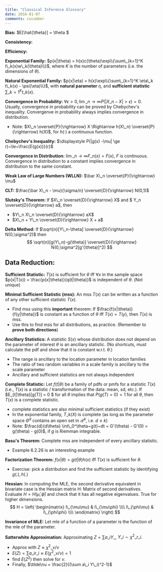 ```yaml
---
title: "Classical Inference Glossary"
date: 2016-01-07
comments: cucumber
---
```


**Bias:** $E[\hat{\theta}] = \theta $

**Consistency:**

**Efficiency:**

**Exponential Family:** $p(x|\theta) = h(x)c(\theta)\exp\\{\sum\_{k=1}^K t\_k(x)w\_k(\theta)\\}$, where $K$ is the number of parameters (i.e. the dimensions of $\theta$).

**Natural Exponential Family:** 
$p(x|\eta) = h(x)\exp\\{\sum\_{k=1}^K \eta\_k t\_k(x) - \psi(\eta)\\}$, with **natural parameter** $\eta$, and **sufficient statistic** $\sum\_{k=1}^K t\_k(x)$.

**Convergence in Probability:** $\forall \epsilon \gt 0, \lim\_{n\rightarrow\infty} P(|X\_n-X|>\epsilon) = 0$. Usually, convergence in probability can be proved by Chebychev's inequality. Convergenve in probability always implies convergence in distribution.

- Note: $X\_n \overset{P}{\rightarrow} X \Rightarrow h(X\_n) \overset{P}{\rightarrow} h(X)$, for $h(\cdot)$ a continuous function.

**Chebychev's Inequality:** $\displaystyle P(|g(x) -\mu| \ge r)~\le~\frac{E(g(x))}{r}$

**Convergence in Distribution:** $\lim\_{n\rightarrow\infty} F\_n(x) = F(x)$, $F$ is continuous. Convergence in distribution to a constant implies convergence in distribution to the same constant.

**Weak Law of Large Numbers (WLLN):** $\bar X\_n \overset{P}{\rightarrow} \mu$

**CLT:** $\frac{\bar X\_n - \mu}{\sigma/n} \overset{D}{\rightarrow} N(0,1)$ 

**Slutsky's Theorem:** If $X\_n \overset{D}{\rightarrow} X$ and $ Y\_n \overset{D}{\rightarrow} a$, then

- $Y\_n X\_n \overset{D}{\rightarrow} aX$
- $X\_n + Y\_n \overset{D}{\rightarrow} X + a$

**Delta Method:** If $\sqrt{n}[Y\_n-\theta] \overset{D}{\rightarrow} N(0,\sigma^2)$ then
$$
  \sqrt{n}[g(Y\_n)-g(\theta)] \overset{D}{\rightarrow} N(0,\sigma^2[g'(\theta)]^2)
$$

## Data Reduction:

**Sufficient Statistic:** $T(x)$ is sufficient for $\theta$ iff $\forall x$ in the sample space $p(x|T(x)) = \frac{p(x|\theta)}{q(t|\theta)}$ is independent of $\theta$. (Not unique)

**Minimal Sufficient Statistic (mss):**  An mss $T(x)$ can be written as a function of any other sufficient statistic $T(x)$.

- Find mss using this **important** theorem: If $\frac{f(x|\theta)}{f(y|\theta)}$ is constant as a function of $\theta$ iff $T(x) = T(y)$, then $T(x)$ is mss.
- Use this to find mss for all distributions, as practice. (Remember to **prove both directions**)


**Ancillary Statistics:** A statistic $S(x)$ whose  distribution does not depend on the parameter of interest $\theta$ is an ancillary statistic. (No shortcuts, must calculate the pdf and show that it is constant w.r.t. $\theta$.)

  - The range is ancillary to the location parameter in location families
  - The ratio of two random variables in a scale family is ancillary to the scale parameter
  - Ancillary and sufficient statistics are not always independent 


**Complete Statistic:** Let $f(t|\theta)$ be a family of pdfs or pmfs for a statistic $T(x)$ (i.e., $T(x)$ is a statistic / transformation of the data: mean, sd, etc.). If $E\_{t|\theta}[g(T)] = 0 $ for all $\theta$ implies that $P(g(T)=0) = 1$ for all $\theta$, then $T(x)$ is a complete statistic.

  - complete statistics are also minimal sufficient statistics (if they exist)
  - In the exponential family, $T\_k(X)$ is complete (as long as the parameter space $\Theta^d$ contains an open set in $\mathcal{R}^k$, i.e. $d \le k$)
  - Note: $\frac{d}{d\theta} \int\_0^\theta~g(t)~dt = G'(\theta) - G'(0) = g(\theta) - g(0)$, if $g$ is Riemman integrable.

**Basu's Theorem:** Complete mss are independent of every ancillary statistic. 

  - Example 6.2.26 is an interesting example

**Factorization Theorem:** $f(x|\theta) = g(t|\theta) h(x)$ iff $T(x)$ is sufficient for $\theta$.

- Exercise: pick a distribution and find the sufficient statistic by identifying $g(.),h(.)$

**Hessian:** In computing the MLE, the second derivative equivalent in bivariate case is the Hessian matrix H: Matrix of second derivatives. Evaluate $H=H(\hat\mu,\hat\phi)$ and check that it has all negative eigenvalues. True for higher dimensions.
$$ H = 
\left(
  \begin{matrix}
    l\_{\mu\mu} & l\_{\mu\phi} \\\\
    l\_{\phi\mu} & l\_{\phi\phi} \\\\
  \end{matrix}
\right)
$$

**Invariance of MLE:** Let mle of a function of a parameter is the function of the mle of the parameter.

**Satterwhite Approximation:** Approximating $Z = \sum a\_i Y\_$, $Y\_i \sim \chi^2\_{r\_i}$.

- Approx with $Z \approx \chi^2\_{\nu}/\nu$
- $E(Z) = \sum a\_i r\_i \approx E(\chi^2\_\nu/\nu) = 1$
- find $E(Z^2)$ then solve for $\nu$.
- Finally, $\tilde\nu = \frac{2}{(\sum a\_i Y\_i)^2-1}$


